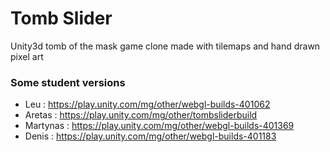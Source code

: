 # Tomb Slider
Unity3d tomb of the mask game clone
made with tilemaps and hand drawn pixel art

### Some student versions
- Leu : https://play.unity.com/mg/other/webgl-builds-401062
- Aretas : https://play.unity.com/mg/other/tombsliderbuild
- Martynas : https://play.unity.com/mg/other/webgl-builds-401369
- Denis : https://play.unity.com/mg/other/webgl-builds-401183
